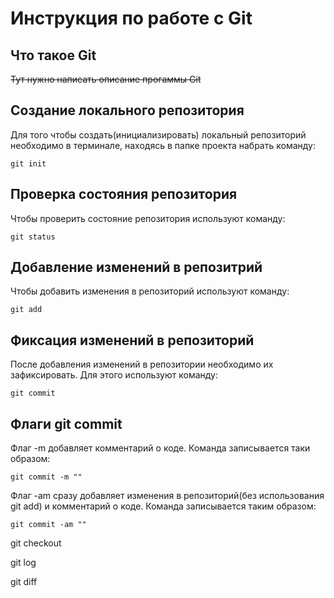 # **Инструкция по работе с Git**

## Что такое Git

~~Тут нужно написать описание прогаммы Git~~

## Создание локального репозитория

Для того чтобы создать(инициализировать) локальный репозиторий необходимо в терминале, находясь в папке проекта набрать команду:

    git init

## Проверка состояния репозитория

Чтобы проверить состояние репозитория используют команду:

    git status

## Добавление изменений в репозитрий

Чтобы добавить изменения в репозиторий используют команду:

    git add

## Фиксация изменений в репозиторий

После добавления изменений в репозитории необходимо их зафиксировать. Для этого используют команду:

    git commit

## Флаги git commit

Флаг -m добавляет комментарий о коде. Команда записывается таки образом:

    git commit -m ""

Флаг -am сразу добавляет изменения в репозиторий(без использования git add) и комментарий о коде. Команда записывается таким образом:

    git commit -am ""

git checkout

git log

git diff
